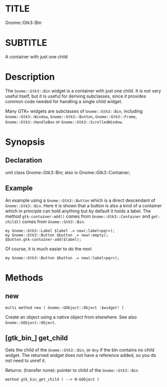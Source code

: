 TITLE
=====

Gnome::Gtk3::Bin

SUBTITLE
========

A container with just one child

Description
===========

The `Gnome::Gtk3::Bin` widget is a container with just one child. It is not very useful itself, but it is useful for deriving subclasses, since it provides common code needed for handling a single child widget.

Many GTK+ widgets are subclasses of `Gnome::Gtk3::Bin`, including `Gnome::Gtk3::Window`, `Gnome::Gtk3::Button`, `Gnome::Gtk3::Frame`, `Gnome::Gtk3::HandleBox` or `Gnome::Gtk3::ScrolledWindow`.

Synopsis
========

Declaration
-----------

unit class Gnome::Gtk3::Bin; also is Gnome::Gtk3::Container;

Example
-------

An example using a `Gnome::Gtk3::Button` which is a direct descendant of `Gnome::Gtk3::Bin`. Here it is shown that a button is also a kind of a container which in principle can hold anything but by default it holds a label. The method `gtk-container-add()` comes from `Gnome::Gtk3::Container` and `get-child()` comes from `Gnome::Gtk3::Bin`.

    my Gnome::Gtk3::Label $label .= new(:label<pqr>);
    my Gnome::Gtk3::Button $button .= new(:empty);
    $button.gtk-container-add($label);

Of course, it is much easier to do the next

    my Gnome::Gtk3::Button $button .= new(:label<pqr>);

Methods
=======

new
---

    multi method new ( Gnome::GObject::Object :$widget! )

Create an object using a native object from elsewhere. See also `Gnome::GObject::Object`.

[gtk_bin_] get_child
--------------------

Gets the child of the `Gnome::Gtk3::Bin`, or `Any` if the bin contains no child widget. The returned widget does not have a reference added, so you do not need to unref it.

Returns: (transfer none): pointer to child of the `Gnome::Gtk3::Bin`

    method gtk_bin_get_child ( --> N-GObject )

